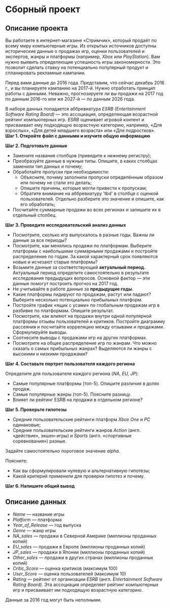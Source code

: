 # Сборный проект

## Описание проекта

Вы работаете в интернет-магазине «Стримчик», который продаёт по всему миру компьютерные игры. Из открытых источников доступны исторические данные о продажах игр, оценки пользователей и экспертов, жанры и платформы (например, _Xbox_ или _PlayStation_). Вам нужно выявить определяющие успешность игры закономерности. Это позволит сделать ставку на потенциально популярный продукт и спланировать рекламные кампании.

Перед вами данные до 2016 года. Представим, что сейчас декабрь 2016 г., и вы планируете кампанию на 2017-й. Нужно отработать принцип работы с данными. Неважно, прогнозируете ли вы продажи на 2017 год по данным 2016-го или же 2027-й — по данным 2026 года.

В наборе данных попадается аббревиатура _ESRB (Entertainment Software Rating Board)_ — это ассоциация, определяющая возрастной рейтинг компьютерных игр. _ESRB_ оценивает игровой контент и присваивает ему подходящую возрастную категорию, например, «Для взрослых», «Для детей младшего возраста» или «Для подростков».
**Шаг 1. Откройте файл с данными и изучите общую информацию**

**Шаг 2. Подготовьте данные**

-   Замените названия столбцов (приведите к нижнему регистру);
-   Преобразуйте данные в нужные типы. Опишите, в каких столбцах заменили тип данных и почему;
-   Обработайте пропуски при необходимости:
    -   Объясните, почему заполнили пропуски определённым образом или почему не стали это делать;
    -   Опишите причины, которые могли привести к пропускам;
    -   Обратите внимание на аббревиатуру 'tbd' в столбце с оценкой пользователей. Отдельно разберите это значение и опишите, как его обработать;
-   Посчитайте суммарные продажи во всех регионах и запишите их в отдельный столбец.

**Шаг 3. Проведите исследовательский анализ данных**

-   Посмотрите, сколько игр выпускалось в разные годы. Важны ли данные за все периоды?
-   Посмотрите, как менялись продажи по платформам. Выберите платформы с наибольшими суммарными продажами и постройте распределение по годам. За какой характерный срок появляются новые и исчезают старые платформы?
-   Возьмите данные за соответствующий **актуальный период.** Актуальный период определите самостоятельно в результате исследования предыдущих вопросов. Основной фактор — эти данные помогут построить прогноз на 2017 год.
-   Не учитывайте в работе данные за **предыдущие годы**.
-   Какие платформы лидируют по продажам, растут или падают? Выберите несколько потенциально прибыльных платформ.
-   Постройте график «ящик с усами» по глобальным продажам игр в разбивке по платформам. Опишите результат.
-   Посмотрите, как влияют на продажи внутри одной популярной платформы отзывы пользователей и критиков. Постройте диаграмму рассеяния и посчитайте корреляцию между отзывами и продажами. Сформулируйте выводы.
-   Соотнесите выводы с продажами игр на других платформах.
-   Посмотрите на общее распределение игр по жанрам. Что можно сказать о самых прибыльных жанрах? Выделяются ли жанры с высокими и низкими продажами?

**Шаг 4. Составьте портрет пользователя каждого региона**

Определите для пользователя каждого региона (_NA, EU, JP_):

-   Самые популярные платформы (топ-5). Опишите различия в долях продаж.
-   Самые популярные жанры (топ-5). Поясните разницу.
-   Влияет ли рейтинг ESRB на продажи в отдельном регионе?

**Шаг 5. Проверьте гипотезы**

-   Средние пользовательские рейтинги платформ _Xbox One_ и _PC_ одинаковые;
-   Средние пользовательские рейтинги жанров _Action_ (англ. «действие», экшен-игры) и _Sports_ (англ. «спортивные соревнования») разные.

Задайте самостоятельно пороговое значение _alpha_.

Поясните:

-   Как вы сформулировали нулевую и альтернативную гипотезы;
-   Какой критерий применили для проверки гипотез и почему.

**Шаг 6. Напишите общий вывод**

## Описание данных

-   _Name_ — название игры
-   _Platform_ — платформа
-   _Year_of_Release_ — год выпуска
-   _Genre_ — жанр игры
-   _NA_sales —_ продажи в Северной Америке (миллионы проданных копий)
-   _EU_sales_ — продажи в Европе (миллионы проданных копий)
-   _JP_sales_ — продажи в Японии (миллионы проданных копий)
-   _Other_sales —_ продажи в других странах (миллионы проданных копий)
-   _Critic_Score_ — оценка критиков (максимум 100)
-   _User_Score_ — оценка пользователей (максимум 10)
-   _Rating_ — рейтинг от организации _ESRB_ (англ. _Entertainment Software Rating Board)._ Эта ассоциация определяет рейтинг компьютерных игр и присваивает им подходящую возрастную категорию.

Данные за 2016 год могут быть неполными.